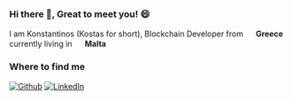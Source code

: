 <h3>Hi there 👋, Great to meet you! 😄</h3>

I am Konstantinos (Kostas for short), Blockchain Developer from <img src="https://github.com/yammadev/flag-icons/blob/master/png/GR.png?raw=true" width="15"> <b>Greece</b> currently living in <img src="https://github.com/yammadev/flag-icons/blob/master/png/MT@2x.png?raw=true" width="15"/> <b>Malta</b>

<h3>Where to find me</h3>
<p><a href="https://github.com/konstantinos-giannakakis" target="_blank"><img alt="Github" src="https://img.shields.io/badge/GitHub-%2312100E.svg?&style=for-the-badge&logo=Github&logoColor=white" /></a> <a href="https://www.linkedin.com/in/konstantinos-giannakakis/" target="_blank"><img alt="LinkedIn" src="https://img.shields.io/badge/linkedin-%230077B5.svg?&style=for-the-badge&logo=linkedin&logoColor=white" /></a>
</p>

<!--
**konstantinos-giannakakis/konstantinos-giannakakis** is a ✨ _special_ ✨ repository because its `README.md` (this file) appears on your GitHub profile.

Here are some ideas to get you started:

- 🔭 I’m currently working on ...
- 🌱 I’m currently learning ...
- 👯 I’m looking to collaborate on ...
- 🤔 I’m looking for help with ...
- 💬 Ask me about ...
- 📫 How to reach me: ...
- 😄 Pronouns: ...
- ⚡ Fun fact: ...
-->
